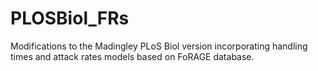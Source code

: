# PLOSBiol_FRs
Modifications to the Madingley PLoS Biol version incorporating handling times and attack rates models based on FoRAGE database.

